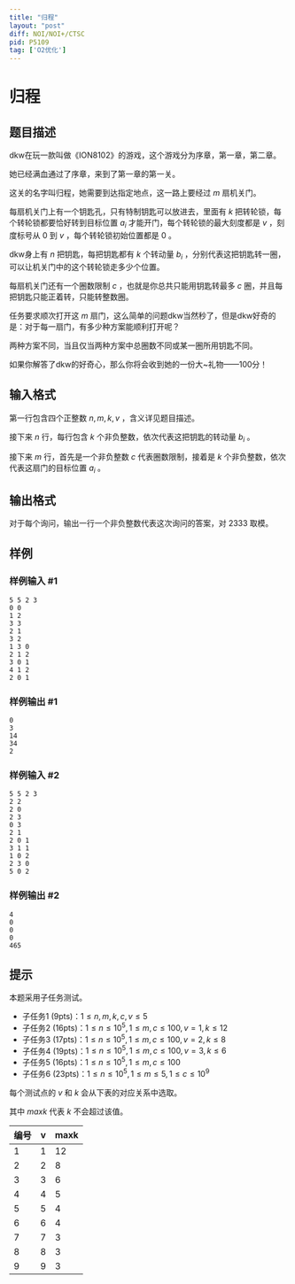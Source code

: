 ```yaml
---
title: "归程"
layout: "post"
diff: NOI/NOI+/CTSC
pid: P5109
tag: ['O2优化']
---
```

# 归程
## 题目描述

dkw在玩一款叫做《ION8102》的游戏，这个游戏分为序章，第一章，第二章。

她已经满血通过了序章，来到了第一章的第一关。

这关的名字叫归程，她需要到达指定地点，这一路上要经过 $m$ 扇机关门。

每扇机关门上有一个钥匙孔，只有特制钥匙可以放进去，里面有 $k$ 把转轮锁，每个转轮锁都要恰好转到目标位置 $a_i$ 才能开门，每个转轮锁的最大刻度都是 $v$ ，刻度标号从 $0$ 到 $v$ ，每个转轮锁初始位置都是 $0$ 。

dkw身上有 $n$ 把钥匙，每把钥匙都有 $k$ 个转动量 $b_i$ ，分别代表这把钥匙转一圈，可以让机关门中的这个转轮锁走多少个位置。

每扇机关门还有一个圈数限制 $c$ ，也就是你总共只能用钥匙转最多 $c$ 圈，并且每把钥匙只能正着转，只能转整数圈。

任务要求顺次打开这 $m$ 扇门，这么简单的问题dkw当然秒了，但是dkw好奇的是：对于每一扇门，有多少种方案能顺利打开呢？

两种方案不同，当且仅当两种方案中总圈数不同或某一圈所用钥匙不同。

如果你解答了dkw的好奇心，那么你将会收到她的一份大~礼物——100分！
## 输入格式

第一行包含四个正整数 $n,m,k,v$ ，含义详见题目描述。

接下来 $n$ 行，每行包含 $k$ 个非负整数，依次代表这把钥匙的转动量 $b_i$ 。

接下来 $m$ 行，首先是一个非负整数 $c$ 代表圈数限制，接着是 $k$ 个非负整数，依次代表这扇门的目标位置 $a_i$ 。
## 输出格式

对于每个询问，输出一行一个非负整数代表这次询问的答案，对 $2333$ 取模。
## 样例

### 样例输入 #1
```
5 5 2 3
0 0 
1 2 
3 3 
2 1 
3 2 
1 3 0 
2 1 2 
3 0 1 
4 1 2 
2 0 1 

```
### 样例输出 #1
```
0
3
14
34
2

```
### 样例输入 #2
```
5 5 2 3
2 2 
2 0 
2 3 
0 3 
2 1 
2 0 1 
3 1 1 
1 0 2 
2 3 0 
5 0 2 

```
### 样例输出 #2
```
4
0
0
0
465

```
## 提示

本题采用子任务测试。

- 子任务1 (9pts)：$1\le n,m,k,c,v\le 5$
- 子任务2 (16pts)：$1\le n\le 10^5,1\le m,c\le 100,v=1,k\le 12$
- 子任务3 (17pts)：$1\le n\le 10^5,1\le m,c\le 100,v=2,k\le 8$
- 子任务4 (19pts)：$1\le n\le 10^5,1\le m,c\le 100,v=3,k\le 6$
- 子任务5 (16pts)：$1\le n\le 10^5,1\le m,c\le 100$
- 子任务6 (23pts)：$1\le n\le 10^5,1\le m\le 5,1\le c\le 10^9$

每个测试点的 $v$ 和 $k$ 会从下表的对应关系中选取。

其中 $maxk$ 代表 $k$ 不会超过该值。

| 编号 | v    | maxk |
| ---- | ---- | ---- |
| 1    | 1    | 12   |
| 2    | 2    | 8    |
| 3    | 3    | 6    |
| 4    | 4    | 5    |
| 5    | 5    | 4    |
| 6    | 6    | 4    |
| 7    | 7    | 3    |
| 8    | 8    | 3    |
| 9    | 9    | 3    |

